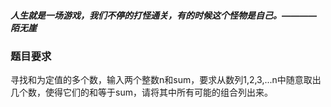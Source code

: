##### 人生就是一场游戏，我们不停的打怪通关，有的时候这个怪物是自己。————陌无崖

### 题目要求
寻找和为定值的多个数，输入两个整数n和sum，要求从数列1,2,3,...n中随意取出几个数，使得它们的和等于sum，请将其中所有可能的组合列出来。
 
